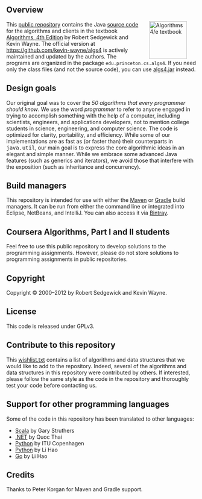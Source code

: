 ## Overview

<IMG SRC="http://algs4.cs.princeton.edu/cover.png"  align=right hspace=25 width=100 alt = "Algorithms 4/e textbook">
This <a href = "https://github.com/kevin-wayne/algs4">public repository</a>
contains the Java <a href = "http://algs4.cs.princeton.edu/code/">source code</a>
for the algorithms and clients in the textbook
<a href = "http://amzn.to/13VNJi7">Algorithms, 4th Edition</a> by Robert Sedgewick and Kevin Wayne.
The official version at <a href = "https://github.com/kevin-wayne/algs4">https://github.com/kevin-wayne/algs4</a>
is actively maintained and updated by the authors.
The programs are organized in the package <code>edu.princeton.cs.algs4</code>.
If you need only the class files (and not the source code), you can use
<a href = "http://algs4.cs.princeton.edu/code/algs4.jar">algs4.jar</a> instead.

<br>

## Design goals

Our original goal was to cover the <em>50 algorithms that every programmer should know</em>.
We use the word <em>programmer</em> to refer to anyone engaged in trying to accomplish
something with the help of a computer, including scientists, engineers, and applications
developers, not to mention college students in science, engineering, and computer science.
The code is optimized for clarity, portability, and efficiency. While some of our 
implementations are as fast as (or faster than) their counterparts in <tt>java.util</tt>,
our main goal is to express the core algorithmic ideas in an elegant and simple manner.
While we embrace some advanced Java features (such as generics and iterators),
we avoid those that interfere with the exposition (such as inheritance and concurrency).

## Build managers

This repository is intended for use with either the <a href = "https://maven.apache.org">Maven</a>
or <a href = "https://gradle.org">Gradle</a> build managers.
It can be run from either the command line or integrated into
Eclipse, NetBeans, and IntelliJ.
You can also access it via <a href = "https://bintray.com/algs4/maven/algs4">Bintray</a>.

## Coursera Algorithms, Part I and II students

Feel free to use this public repository to develop solutions to the programming assignments.
However, please do not store solutions to programming assignments in public repositories.


## Copyright

Copyright &copy; 2000&ndash;2012 by Robert Sedgewick and Kevin Wayne.

## License

This code is released under GPLv3.

## Contribute to this repository

This <a href = "http://algs4.cs.princeton.edu/code/wishlist.txt">wishlist.txt</a>
contains a list of algorithms and data structures that we would
like to add to the repository. Indeed, several of the algorithms and
data structures in this repository were contributed by others. If interested, please
follow the same style as the code in the repository and thoroughly test your
code before contacting us.

## Support for other programming languages

Some of the code in this repository has been translated to other languages:
<ul>
<li><a href = "https://github.com/garyaiki/Scala-Algorithms">Scala</a> by Gary Struthers
<li><a href = "https://github.com/nguyenqthai/Algs4Net">.NET</a> by Quoc Thai
<li><a href = "https://github.com/itu-algorithms/itu.algs4">Python</a> by ITU Copenhagen
<li><a href = "https://github.com/shellfly/algs4-py">Python</a> by Li Hao
<li><a href = "https://github.com/shellfly/algo">Go</a> by Li Hao
</ul>


## Credits

Thanks to Peter Korgan for Maven and Gradle support.

